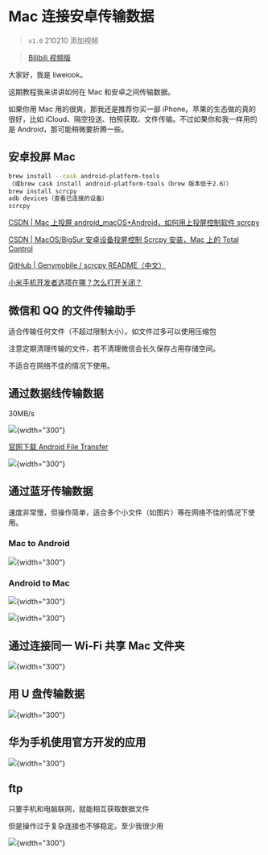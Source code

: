 # Mac 连接安卓传输数据

> `v1.0` 210210 添加视频

> [Bilibili 视频版](https://www.bilibili.com/video/BV14A411M7Yh)

大家好，我是 liweiook。

这期教程我来讲讲如何在 Mac 和安卓之间传输数据。

如果你用 Mac 用的很爽，那我还是推荐你买一部 iPhone。苹果的生态做的真的很好，比如 iCloud、隔空投送、拍照获取、文件传输。不过如果你和我一样用的是 Android，那可能稍微要折腾一些。

## 安卓投屏 Mac

```bash
brew install --cask android-platform-tools
（或brew cask install android-platform-tools（brew 版本低于2.6））
brew install scrcpy
adb devices（查看已连接的设备）
scrcpy
```

[CSDN | Mac 上投屏 android_macOS+Android，如何用上投屏控制软件 scrcpy](https://blog.csdn.net/weixin_39653448/article/details/111813429)

[CSDN | MacOS/BigSur 安卓设备投屏控制 Scrcpy 安装，Mac 上的 Total Control](https://blog.csdn.net/cupster/article/details/111387005)

[GitHub | Genymobile / scrcpy README（中文）](https://github.com/Genymobile/scrcpy/blob/master/README.zh-Hans.md)

[小米手机开发者选项在哪？怎么打开关闭？](https://jingyan.baidu.com/article/d5c4b52bb1d28eda570dc558.html)

## 微信和 QQ 的文件传输助手

适合传输任何文件（不超过限制大小）。如文件过多可以使用压缩包

注意定期清理传输的文件，若不清理微信会长久保存占用存储空间。

不适合在网络不佳的情况下使用。

## 通过数据线传输数据

30MB/s

![](media/15971353157286/16129272527593.jpg){width="300"}

[官网下载 Android File Transfer](https://www.android.com/filetransfer/)

![](media/15971353157286/16129280421120.jpg){width="300"}

## 通过蓝牙传输数据

速度非常慢，但操作简单，适合多个小文件（如图片）等在网络不佳的情况下使用。

### Mac to Android

![](media/15971353157286/16129271283013.jpg){width="300"}

### Android to Mac

![](media/15971353157286/16129281059651.jpg){width="300"}

![](media/15971353157286/16129271553176.jpg){width="300"}

## 通过连接同一 Wi-Fi 共享 Mac 文件夹

![](media/15971353157286/16129281462820.jpg){width="300"}

## 用 U 盘传输数据

![](media/15971353157286/IMG_20210210_122802.jpg){width="300"}

## 华为手机使用官方开发的应用

![](media/15971353157286/16129314106342.jpg){width="300"}

## ftp

只要手机和电脑联网，就能相互获取数据文件

但是操作过于复杂连接也不够稳定。至少我很少用

![](media/15971353157286/16129315438220.jpg){width="300"}
